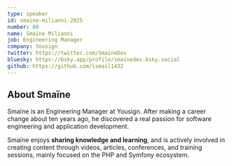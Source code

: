 ```yaml
---
type: speaker
id: smaine-milianni-2025
number: 80
name: Smaïne Milianni
job: Engineering Manager
company: Yousign
twitter: https://twitter.com/SmaineDev
bluesky: https://bsky.app/profile/smainedev.bsky.social 
github: https://github.com/ismail1432
---
```


## About Smaïne

Smaïne is an Engineering Manager at Yousign. After making a career change about ten years ago, he discovered a real passion for software engineering and application development.

Smaïne enjoys **sharing knowledge and learning**, and is actively involved in creating content through videos, articles, conferences, and training sessions, mainly focused on the PHP and Symfony ecosystem.
